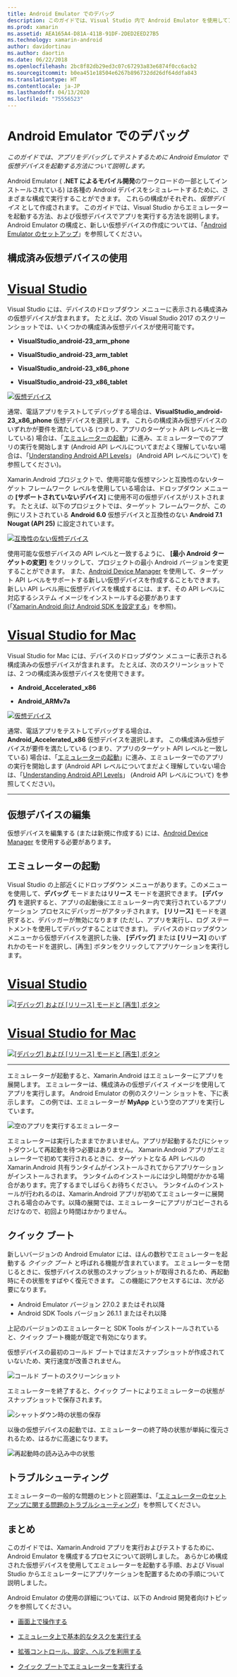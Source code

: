 ```yaml
---
title: Android Emulator でのデバッグ
description: このガイドでは、Visual Studio 内で Android Emulator を使用してアプリを起動およびデバッグする方法について説明します。
ms.prod: xamarin
ms.assetid: AEA165A4-D81A-411B-91DF-2DED2EED27B5
ms.technology: xamarin-android
author: davidortinau
ms.author: daortin
ms.date: 06/22/2018
ms.openlocfilehash: 2bc8f82db29ed3c07c67293a83e6874f0cc6acb2
ms.sourcegitcommit: b0ea451e18504e6267b896732dd26df64ddfa843
ms.translationtype: HT
ms.contentlocale: ja-JP
ms.lasthandoff: 04/13/2020
ms.locfileid: "75556523"
---
```

# <a name="debug-on-the-android-emulator"></a>Android Emulator でのデバッグ

_このガイドでは、アプリをデバッグしてテストするために Android Emulator で仮想デバイスを起動する方法について説明します。_

Android Emulator ( **.NET によるモバイル開発**のワークロードの一部としてインストールされている) は各種の Android デバイスをシミュレートするために、さまざまな構成で実行することができます。 これらの構成がそれぞれ、_仮想デバイス_ として作成されます。 このガイドでは、Visual Studio からエミュレーターを起動する方法、および仮想デバイスでアプリを実行する方法を説明します。 Android Emulator の構成と、新しい仮想デバイスの作成については、「[Android Emulator のセットアップ](~/android/get-started/installation/android-emulator/index.md)」を参照してください。

## <a name="using-a-pre-configured-virtual-device"></a>構成済み仮想デバイスの使用

# <a name="visual-studio"></a>[Visual Studio](#tab/windows)

Visual Studio には、デバイスのドロップダウン メニューに表示される構成済みの仮想デバイスが含まれます。 たとえば、次の Visual Studio 2017 のスクリーンショットでは、いくつかの構成済み仮想デバイスが使用可能です。

- **VisualStudio\_android-23\_arm\_phone**

- **VisualStudio\_android-23\_arm\_tablet**

- **VisualStudio\_android-23\_x86\_phone** 

- **VisualStudio\_android-23\_x86\_tablet** 

[![仮想デバイス](debug-on-emulator-images/win/01-virtual-devices-sml.png)](debug-on-emulator-images/win/01-virtual-devices.png#lightbox)

通常、電話アプリをテストしてデバッグする場合は、**VisualStudio\_android-23\_x86\_phone** 仮想デバイスを選択します。 これらの構成済み仮想デバイスのいずれかが要件を満たしている (つまり、アプリのターゲット API レベルと一致している) 場合は、「[エミュレーターの起動](#launching)」に進み、エミュレーターでのアプリの実行を開始します (Android API レベルについてまだよく理解していない場合は、「[Understanding Android API Levels](~/android/app-fundamentals/android-api-levels.md)」 (Android API レベルについて) を参照してください)。

Xamarin.Android プロジェクトで、使用可能な仮想マシンと互換性のないターゲット フレームワーク レベルを使用している場合は、ドロップダウン メニューの **[サポートされていないデバイス]** に使用不可の仮想デバイスがリストされます。 たとえば、以下のプロジェクトでは、ターゲット フレームワークが、この例にリストされている **Android 6.0** 仮想デバイスと互換性のない **Android 7.1 Nougat (API 25)** に設定されています。

[![互換性のない仮想デバイス](debug-on-emulator-images/win/02-incompatible-level-sml.png)](debug-on-emulator-images/win/02-incompatible-level.png#lightbox)

使用可能な仮想デバイスの API レベルと一致するように、 **[最小 Android ターゲットの変更]** をクリックして、プロジェクトの最小 Android バージョンを変更することができます。 また、[Android Device Manager](~/android/get-started/installation/android-emulator/device-manager.md) を使用して、ターゲット API レベルをサポートする新しい仮想デバイスを作成することもできます。
新しい API レベル用に仮想デバイスを構成するには、まず、その API レベルに対応するシステム イメージをインストールする必要があります (「[Xamarin.Android 向け Android SDK を設定する](~/android/get-started/installation/android-sdk.md)」を参照)。

# <a name="visual-studio-for-mac"></a>[Visual Studio for Mac](#tab/macos)

Visual Studio for Mac には、デバイスのドロップダウン メニューに表示される構成済みの仮想デバイスが含まれます。 たとえば、次のスクリーンショットでは、2 つの構成済み仮想デバイスを使用できます。

- **Android\_Accelerated\_x86**

- **Android\_ARMv7a**

[![仮想デバイス](debug-on-emulator-images/mac/01-virtual-devices-sml.png)](debug-on-emulator-images/mac/01-virtual-devices.png#lightbox)

通常、電話アプリをテストしてデバッグする場合は、**Android\_Accelerated\_x86** 仮想デバイスを選択します。 この構成済み仮想デバイスが要件を満たしている (つまり、アプリのターゲット API レベルと一致している) 場合は、「[エミュレーターの起動](#launching)」に進み、エミュレーターでのアプリの実行を開始します (Android API レベルについてまだよく理解していない場合は、「[Understanding Android API Levels](~/android/app-fundamentals/android-api-levels.md)」 (Android API レベルについて) を参照してください)。

-----

## <a name="editing-virtual-devices"></a>仮想デバイスの編集

仮想デバイスを編集する (または新規に作成する) には、[Android Device Manager](~/android/get-started/installation/android-emulator/device-manager.md) を使用する必要があります。

<a name="launching" />

## <a name="launching-the-emulator"></a>エミュレーターの起動

VisuaI Studio の上部近くにドロップダウン メニューがあります。このメニューを使用して、**デバッグ** モードまたは**リリース** モードを選択できます。 **[デバッグ]** を選択すると、アプリの起動後にエミュレーター内で実行されているアプリケーション プロセスにデバッガーがアタッチされます。 **[リリース]** モードを選択すると、デバッガーが無効になります (ただし、アプリを実行し、ログ ステートメントを使用してデバッグすることはできます)。 デバイスのドロップダウン メニューから仮想デバイスを選択した後、 **[デバッグ]** または **[リリース]** のいずれかのモードを選択し、[再生] ボタンをクリックしてアプリケーションを実行します。

# <a name="visual-studio"></a>[Visual Studio](#tab/windows)

[![[デバッグ] および [リリース] モードと [再生] ボタン](debug-on-emulator-images/win/17-debug-release-sml.png)](debug-on-emulator-images/win/17-debug-release.png#lightbox)

# <a name="visual-studio-for-mac"></a>[Visual Studio for Mac](#tab/macos)

[![[デバッグ] および [リリース] モードと [再生] ボタン](debug-on-emulator-images/mac/16-debug-release-sml.png)](debug-on-emulator-images/mac/16-debug-release.png#lightbox)

-----

エミュレーターが起動すると、Xamarin.Android はエミュレーターにアプリを展開します。 エミュレーターは、構成済みの仮想デバイス イメージを使用してアプリを実行します。 Android Emulator の例のスクリーン ショットを、下に表示します。 この例では、エミュレーターが **MyApp** という空のアプリを実行しています。

![空のアプリを実行するエミュレーター](debug-on-emulator-images/emulator-running.png)

エミュレーターは実行したままでかまいません。アプリが起動するたびにシャットダウンして再起動を待つ必要はありません。 Xamarin.Android アプリがエミュレーターで初めて実行されるときに、ターゲットとなる API レベルの Xamarin.Android 共有ランタイムがインストールされてからアプリケーションがインストールされます。 ランタイムのインストールには少し時間がかかる場合があります。完了するまでしばらくお待ちください。 ランタイムのインストールが行われるのは、Xamarin.Android アプリが初めてエミュレーターに展開される場合のみです。以降の展開では、エミュレーターにアプリがコピーされるだけなので、初回より時間はかかりません。

<a name="quick-boot" />

## <a name="quick-boot"></a>クイック ブート

新しいバージョンの Android Emulator には、ほんの数秒でエミュレーターを起動する _クイック ブート_ と呼ばれる機能が含まれています。 エミュレーターを閉じるときに、仮想デバイスの状態のスナップショットが取得されるため、再起動時にその状態をすばやく復元できます。
この機能にアクセスするには、次が必要になります。

- Android Emulator バージョン 27.0.2 またはそれ以降
- Android SDK Tools バージョン 26.1.1 またはそれ以降

上記のバージョンのエミュレーターと SDK Tools がインストールされていると、クイック ブート機能が既定で有効になります。 

仮想デバイスの最初のコールド ブートではまだスナップショットが作成されていないため、実行速度が改善されません。

![コールド ブートのスクリーンショット](debug-on-emulator-images/cold-boot.png)

エミュレーターを終了すると、クイック ブートによりエミュレーターの状態がスナップショットで保存されます。

![シャットダウン時の状態の保存](debug-on-emulator-images/saving-state.png)

以後の仮想デバイスの起動では、エミュレーターの終了時の状態が単純に復元されるため、はるかに高速になります。

![再起動時の読み込み中の状態](debug-on-emulator-images/loading-state.png)

## <a name="troubleshooting"></a>トラブルシューティング

エミュレーターの一般的な問題のヒントと回避策は、「[エミュレーターのセットアップに関する問題のトラブルシューティング](~/android/get-started/installation/android-emulator/troubleshooting.md)」を参照してください。

## <a name="summary"></a>まとめ

このガイドでは、Xamarin.Android アプリを実行およびテストするために、Android Emulator を構成するプロセスについて説明しました。 あらかじめ構成された仮想デバイスを使用してエミュレーターを起動する手順、および Visual Studio からエミュレーターにアプリケーションを配置するための手順について説明しました。 

Android Emulator の使用の詳細については、以下の Android 開発者向けトピックを参照してください。

- [画面上で操作する](https://developer.android.com/studio/run/emulator.html#navigate)

- [エミュレータ上で基本的なタスクを実行する](https://developer.android.com/studio/run/emulator.html#tasks)

- [拡張コントロール、設定、ヘルプを利用する](https://developer.android.com/studio/run/emulator.html#extended)

- [クイック ブートでエミュレーターを実行する](https://developer.android.com/studio/run/emulator#quickboot)

